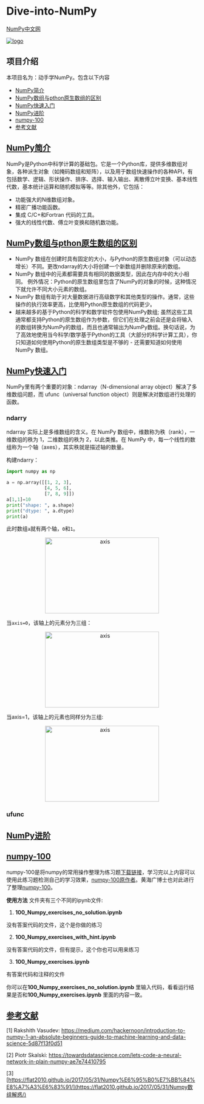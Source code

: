 # Dive-into-NumPy
[NumPy中文网](https://www.numpy.org.cn/)

<div><a href = "https://www.numpy.org.cn/"><image src="https://github.com/Knowledge-Precipitation-Tribe/Dive-into-numpy/blob/master/images/NumPy_logo.png" alt="logo" align=center/></a></div>

## 项目介绍

本项目名为：动手学NumPy。包含以下内容

- <a href = "#NumPy简介">NumPy简介</a>
- <a href = "#NumPy数组与pthon原生数组的区别">NumPy数组与pthon原生数组的区别</a>
- <a href = "#NumPy快速入门">NumPy快速入门</a>
- <a href = "#NumPy进阶">NumPy进阶</a>
- <a href = "#numpy-100">numpy-100</a>
- <a href = "#参考文献">参考文献</a>

## [NumPy简介](#content)

NumPy是Python中科学计算的基础包。它是一个Python库，提供多维数组对象，各种派生对象（如掩码数组和矩阵），以及用于数组快速操作的各种API，有包括数学、逻辑、形状操作、排序、选择、输入输出、离散傅立叶变换、基本线性代数，基本统计运算和随机模拟等等。除其他外，它包括：

- 功能强大的N维数组对象。
- 精密广播功能函数。
- 集成 C/C+和Fortran 代码的工具。
- 强大的线性代数、傅立叶变换和随机数功能。

## [NumPy数组与pthon原生数组的区别](#content)

- NumPy 数组在创建时具有固定的大小，与Python的原生数组对象（可以动态增长）不同。更改ndarray的大小将创建一个新数组并删除原来的数组。
- NumPy 数组中的元素都需要具有相同的数据类型，因此在内存中的大小相同。 例外情况：Python的原生数组里包含了NumPy的对象的时候，这种情况下就允许不同大小元素的数组。
- NumPy 数组有助于对大量数据进行高级数学和其他类型的操作。通常，这些操作的执行效率更高，比使用Python原生数组的代码更少。
- 越来越多的基于Python的科学和数学软件包使用NumPy数组; 虽然这些工具通常都支持Python的原生数组作为参数，但它们在处理之前会还是会将输入的数组转换为NumPy的数组，而且也通常输出为NumPy数组。换句话说，为了高效地使用当今科学/数学基于Python的工具（大部分的科学计算工具），你只知道如何使用Python的原生数组类型是不够的 - 还需要知道如何使用 NumPy 数组。

## [NumPy快速入门](#content)

NumPy里有两个重要的对象：ndarray（N-dimensional array object）解决了多维数组问题，而 ufunc（universal function object）则是解决对数组进行处理的函数。

### ndarry

ndarray 实际上是多维数组的含义。在 NumPy 数组中，维数称为秩（rank），一维数组的秩为 1，二维数组的秩为 2，以此类推。在 NumPy 中，每一个线性的数组称为一个轴（axes），其实秩就是描述轴的数量。

构建ndarry：

```python
import numpy as np

a = np.array([[1, 2, 3], 
              [4, 5, 6], 
              [7, 8, 9]])
a[1,1]=10
print("shape: ", a.shape)
print("dtype: ", a.dtype)
print(a)
```

此时数组`a`就有两个轴，`0`和`1`。

<div align = "center"><image src="https://github.com/Knowledge-Precipitation-Tribe/Dive-into-numpy/blob/master/images/axis.png" width = "300" height = "200" alt="axis" align=center /></div>

当`axis=0`，该轴上的元素分为三组：

<div align = "center"><image src="https://github.com/Knowledge-Precipitation-Tribe/Dive-into-numpy/blob/master/images/axis0.png" width = "300" height = "200" alt="axis" align=center /></div>

当axis=1，该轴上的元素也同样分为三组:

<div align = "center"><image src="https://github.com/Knowledge-Precipitation-Tribe/Dive-into-numpy/blob/master/images/axis1.png" width = "300" height = "200" alt="axis" align=center /></div>

### ufunc



## [NumPy进阶](#content)



## [numpy-100](#content)

numpy-100是将numpy的常用操作整理为练习题[下载链接](https://github.com/Knowledge-Precipitation-Tribe/Dive-into-NumPy/blob/master/numpy-100.zip)，学习完以上内容可以使用此练习题检测自己的学习效果，[numpy-100原作者](https://github.com/rougier/numpy-100)。黄海广博士也对此进行了整理[numpy-100](https://github.com/fengdu78/Data-Science-Notes/tree/master/2.numpy/numpy-100)。

**使用方法** 文件夹有三个不同的ipynb文件:

1. **100_Numpy_exercises_no_solution.ipynb**

没有答案代码的文件，这个是你做的练习

2. **100_Numpy_exercises_with_hint.ipynb**

没有答案代码的文件，但有提示，这个你也可以用来练习

3. **100_Numpy_exercises.ipynb**

有答案代码和注释的文件

你可以在**100_Numpy_exercises_no_solution.ipynb** 里输入代码，看看运行结果是否和**100_Numpy_exercises.ipynb** 里面的内容一致。

## [参考文献](#content)

[1] Rakshith Vasudev: https://medium.com/hackernoon/introduction-to-numpy-1-an-absolute-beginners-guide-to-machine-learning-and-data-science-5d87f13f0d51

[2] Piotr Skalski: https://towardsdatascience.com/lets-code-a-neural-network-in-plain-numpy-ae7e74410795

[3] [https://flat2010.github.io/2017/05/31/Numpy%E6%95%B0%E7%BB%84%E8%A7%A3%E6%83%91/](https://flat2010.github.io/2017/05/31/Numpy数组解惑/)